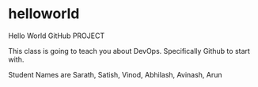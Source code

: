 # helloworld
Hello World GitHub PROJECT

This class is going to teach you about DevOps. Specifically Github to start with.

Student Names are Sarath, Satish, Vinod, Abhilash, Avinash, Arun


